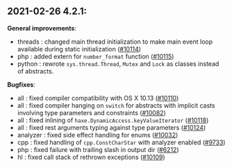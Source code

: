 
## 2021-02-26 4.2.1:

__General improvements__:

* threads : changed main thread initialization to make main event loop available during static initialization ([#10114](https://github.com/HaxeFoundation/haxe/issues/10114))
* php : added extern for `number_format` function ([#10115](https://github.com/HaxeFoundation/haxe/issues/10115))
* python : rewrote `sys.thread.Thread`, `Mutex` and `Lock` as classes instead of abstracts.

__Bugfixes__:

* all : fixed compiler compatibility with OS X 10.13 ([#10110](https://github.com/HaxeFoundation/haxe/issues/10110))
* all : fixed compiler hanging on `switch` for abstracts with implicit casts involving type parameters and constraints ([#10082](https://github.com/HaxeFoundation/haxe/issues/10082))
* all : fixed inlining of `haxe.DynamicAccess.keyValueIterator` ([#10118](https://github.com/HaxeFoundation/haxe/issues/10118))
* all : fixed rest arguments typing against type parameters ([#10124](https://github.com/HaxeFoundation/haxe/issues/10124))
* analyzer : fixed side effect handling for enums ([#10032](https://github.com/HaxeFoundation/haxe/issues/10032))
* cpp : fixed handling of `cpp.ConstCharStar` with analyzer enabled ([#9733](https://github.com/HaxeFoundation/haxe/issues/9733))
* php : fixed failure with trailing slash in output dir ([#6212](https://github.com/HaxeFoundation/haxe/issues/6212))
* hl : fixed call stack of rethrown exceptions ([#10109](https://github.com/HaxeFoundation/haxe/issues/10109))